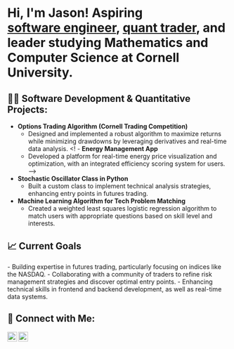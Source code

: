 <h1>Hi, I'm Jason! Aspiring <br/><a href="https://github.com/frazer1449">software engineer</a>, <a href="https://www.linkedin.com/in/frazer10/">quant trader</a>, and leader studying Mathematics and Computer Science at Cornell University.</h1>

<h2>👨‍💻 Software Development & Quantitative Projects:</h2>

- <b>Options Trading Algorithm (Cornell Trading Competition)</b>
  - Designed and implemented a robust algorithm to maximize returns while minimizing drawdowns by leveraging derivatives and real-time data analysis.
<! - <b>Energy Management App</b>
  - Developed a platform for real-time energy price visualization and optimization, with an integrated efficiency scoring system for users. -->
- <b>Stochastic Oscillator Class in Python</b>
  - Built a custom class to implement technical analysis strategies, enhancing entry points in futures trading.
- <b>Machine Learning Algorithm for Tech Problem Matching</b>
  - Created a weighted least squares logistic regression algorithm to match users with appropriate questions based on skill level and interests.

<h2>📈 Current Goals</h2>
- Building expertise in futures trading, particularly focusing on indices like the NASDAQ.
- Collaborating with a community of traders to refine risk management strategies and discover optimal entry points.
- Enhancing technical skills in frontend and backend development, as well as real-time data systems.

<h2> 🤳 Connect with Me:</h2>

[<img align="left" alt="Jason Kim | GitHub" width="22px" src="https://cdn.jsdelivr.net/npm/simple-icons@v3/icons/github.svg" />][github]
[<img align="left" alt="Jason Kim | LinkedIn" width="22px" src="https://cdn.jsdelivr.net/npm/simple-icons@v3/icons/linkedin.svg" />][linkedin]

[github]: https://github.com/frazer1449
[linkedin]: https://www.linkedin.com/in/frazer10/

<!--
Jason Kim's GitHub profile
-->
